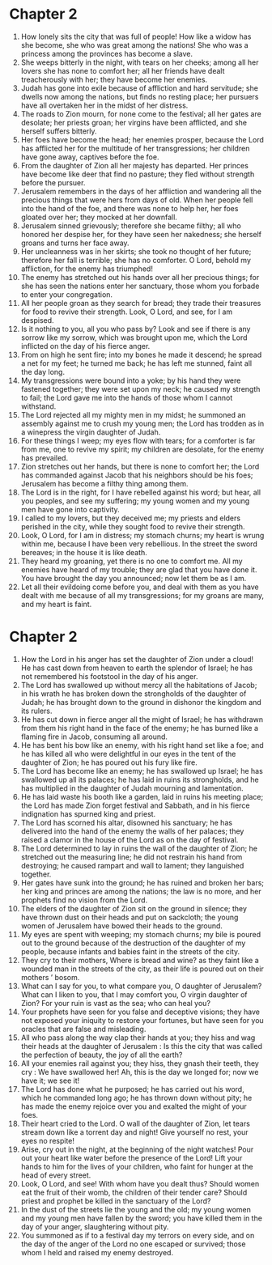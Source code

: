 # Chapter 2

1. How lonely sits the city that was full of people! How like a widow has she become, she who was great among the nations! She who was a princess among the provinces has become a slave.
2. She weeps bitterly in the night, with tears on her cheeks; among all her lovers she has none to comfort her; all her friends have dealt treacherously with her; they have become her enemies.
3. Judah has gone into exile because of affliction and hard servitude; she dwells now among the nations, but finds no resting place; her pursuers have all overtaken her in the midst of her distress.
4. The roads to Zion mourn, for none come to the festival; all her gates are desolate; her priests groan; her virgins have been afflicted, and she herself suffers bitterly.
5. Her foes have become the head; her enemies prosper, because the Lord has afflicted her for the multitude of her transgressions; her children have gone away, captives before the foe.
6. From the daughter of Zion all her majesty has departed. Her princes have become like deer that find no pasture; they fled without strength before the pursuer.
7. Jerusalem remembers in the days of her affliction and wandering all the precious things that were hers from days of old. When her people fell into the hand of the foe, and there was none to help her, her foes gloated over her; they mocked at her downfall.
8. Jerusalem sinned grievously; therefore she became filthy; all who honored her despise her, for they have seen her nakedness; she herself groans and turns her face away.
9. Her uncleanness was in her skirts; she took no thought of her future; therefore her fall is terrible; she has no comforter. O Lord, behold my affliction, for the enemy has triumphed!
10. The enemy has stretched out his hands over all her precious things; for she has seen the nations enter her sanctuary, those whom you forbade to enter your congregation.
11. All her people groan as they search for bread; they trade their treasures for food to revive their strength. Look, O Lord, and see, for I am despised.
12. Is it nothing to you, all you who pass by? Look and see if there is any sorrow like my sorrow, which was brought upon me, which the Lord inflicted on the day of his fierce anger.
13. From on high he sent fire; into my bones he made it descend; he spread a net for my feet; he turned me back; he has left me stunned, faint all the day long.
14. My transgressions were bound into a yoke; by his hand they were fastened together; they were set upon my neck; he caused my strength to fail; the Lord gave me into the hands of those whom I cannot withstand.
15. The Lord rejected all my mighty men in my midst; he summoned an assembly against me to crush my young men; the Lord has trodden as in a winepress the virgin daughter of Judah.
16. For these things I weep; my eyes flow with tears; for a comforter is far from me, one to revive my spirit; my children are desolate, for the enemy has prevailed.
17. Zion stretches out her hands, but there is none to comfort her; the Lord has commanded against Jacob that his neighbors should be his foes; Jerusalem has become a filthy thing among them.
18. The Lord is in the right, for I have rebelled against his word; but hear, all you peoples, and see my suffering; my young women and my young men have gone into captivity.
19. I called to my lovers, but they deceived me; my priests and elders perished in the city, while they sought food to revive their strength.
20. Look, O Lord, for I am in distress; my stomach churns; my heart is wrung within me, because I have been very rebellious. In the street the sword bereaves; in the house it is like death.
21. They heard my groaning, yet there is no one to comfort me. All my enemies have heard of my trouble; they are glad that you have done it. You have brought the day you announced; now let them be as I am.
22. Let all their evildoing come before you, and deal with them as you have dealt with me because of all my transgressions; for my groans are many, and my heart is faint.

# Chapter 2

1. How the Lord in his anger has set the daughter of Zion under a cloud! He has cast down from heaven to earth the splendor of Israel; he has not remembered his footstool in the day of his anger.
2. The Lord has swallowed up without mercy all the habitations of Jacob; in his wrath he has broken down the strongholds of the daughter of Judah; he has brought down to the ground in dishonor the kingdom and its rulers.
3. He has cut down in fierce anger all the might of Israel; he has withdrawn from them his right hand in the face of the enemy; he has burned like a flaming fire in Jacob, consuming all around.
4. He has bent his bow like an enemy, with his right hand set like a foe; and he has killed all who were delightful in our eyes in the tent of the daughter of Zion; he has poured out his fury like fire.
5. The Lord has become like an enemy; he has swallowed up Israel; he has swallowed up all its palaces; he has laid in ruins its strongholds, and he has multiplied in the daughter of Judah mourning and lamentation.
6. He has laid waste his booth like a garden, laid in ruins his meeting place; the Lord has made Zion forget festival and Sabbath, and in his fierce indignation has spurned king and priest.
7. The Lord has scorned his altar, disowned his sanctuary; he has delivered into the hand of the enemy the walls of her palaces; they raised a clamor in the house of the Lord as on the day of festival.
8. The Lord determined to lay in ruins the wall of the daughter of Zion; he stretched out the measuring line; he did not restrain his hand from destroying; he caused rampart and wall to lament; they languished together.
9. Her gates have sunk into the ground; he has ruined and broken her bars; her king and princes are among the nations; the law is no more, and her prophets find no vision from the Lord.
10. The elders of the daughter of Zion sit on the ground in silence; they have thrown dust on their heads and put on sackcloth; the young women of Jerusalem have bowed their heads to the ground.
11. My eyes are spent with weeping; my stomach churns; my bile is poured out to the ground because of the destruction of the daughter of my people, because infants and babies faint in the streets of the city.
12. They cry to their mothers, Where is bread and wine? as they faint like a wounded man in the streets of the city, as their life is poured out on their mothers ’ bosom.
13. What can I say for you, to what compare you, O daughter of Jerusalem? What can I liken to you, that I may comfort you, O virgin daughter of Zion? For your ruin is vast as the sea; who can heal you?
14. Your prophets have seen for you false and deceptive visions; they have not exposed your iniquity to restore your fortunes, but have seen for you oracles that are false and misleading.
15. All who pass along the way clap their hands at you; they hiss and wag their heads at the daughter of Jerusalem : Is this the city that was called the perfection of beauty, the joy of all the earth?
16. All your enemies rail against you; they hiss, they gnash their teeth, they cry : We have swallowed her! Ah, this is the day we longed for; now we have it; we see it!
17. The Lord has done what he purposed; he has carried out his word, which he commanded long ago; he has thrown down without pity; he has made the enemy rejoice over you and exalted the might of your foes.
18. Their heart cried to the Lord. O wall of the daughter of Zion, let tears stream down like a torrent day and night! Give yourself no rest, your eyes no respite!
19. Arise, cry out in the night, at the beginning of the night watches! Pour out your heart like water before the presence of the Lord! Lift your hands to him for the lives of your children, who faint for hunger at the head of every street.
20. Look, O Lord, and see! With whom have you dealt thus? Should women eat the fruit of their womb, the children of their tender care? Should priest and prophet be killed in the sanctuary of the Lord?
21. In the dust of the streets lie the young and the old; my young women and my young men have fallen by the sword; you have killed them in the day of your anger, slaughtering without pity.
22. You summoned as if to a festival day my terrors on every side, and on the day of the anger of the Lord no one escaped or survived; those whom I held and raised my enemy destroyed.

